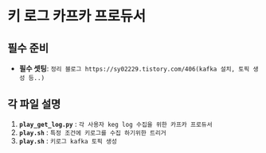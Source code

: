 # 키 로그 카프카 프로듀서

## 필수 준비

- **필수 셋팅**: `정리 블로그 https://sy02229.tistory.com/406(kafka 설치, 토픽 생성 등..)`

## 각 파일 설명

1. **`play_get_log.py`** : `각 사용자 keg log 수집을 위한 카프카 프로듀서`
2. **`play.sh`** : `특정 조건에 키로그를 수집 하기위한 트리거`
3. **`play.sh`** : `키로그 kafka 토픽 생성`

